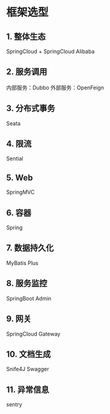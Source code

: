 # 框架选型

## 1. 整体生态

SpringCloud + SpringCloud Alibaba

## 2. 服务调用

内部服务：Dubbo
外部服务：OpenFeign

## 3. 分布式事务

Seata

## 4. 限流

Sential

## 5. Web

SpringMVC

## 6. 容器

Spring

## 7. 数据持久化

MyBatis Plus

## 8. 服务监控

SpringBoot Admin

## 9. 网关

SpringCloud Gateway

## 10. 文档生成

Snife4J Swagger

## 11. 异常信息

sentry